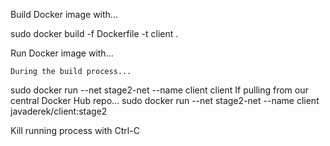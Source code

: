 Build Docker image with...

sudo docker build -f Dockerfile -t client .

Run Docker image with...

    During the build process...
sudo docker run --net stage2-net --name client client
    If pulling from our central Docker Hub repo...
sudo docker run --net stage2-net --name client javaderek/client:stage2

Kill running process with Ctrl-C